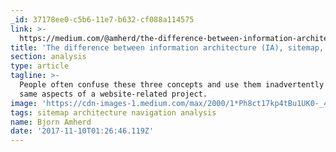 ```yaml
---
_id: 37178ee0-c5b6-11e7-b632-cf088a114575
link: >-
  https://medium.com/@amherd/the-difference-between-information-architecture-ia-sitemap-and-navigation-64eba19296c
title: 'The difference between information architecture (IA), sitemap, and navigation'
section: analysis
type: article
tagline: >-
  People often confuse these three concepts and use them inadvertently for the
  same aspects of a website-related project.
image: 'https://cdn-images-1.medium.com/max/2000/1*Ph8ct17kp4tBu1UK0-_4ig.jpeg'
tags: sitemap architecture navigation analysis
name: Bjorn Amherd
date: '2017-11-10T01:26:46.119Z'
---
```

